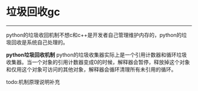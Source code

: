 # 垃圾回收gc #

----------
python的垃圾收回机制不想c和c++是开发者自己管理维护内存的，python的垃圾回收是系统自己处理的。

**python垃圾回收机制**
python的垃圾收集器实际上是一个引用计数器和循环垃圾收集器。当一个对象的引用计数器变成0的时候，解释器会暂停，释放掉这个对象和仅用这个对象可访问的其他对象，解释器会循环清理所有未引用的循环。


todo:机制原理说明补充
